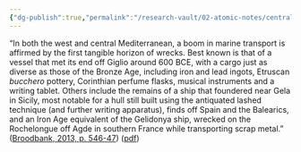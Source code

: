 ```yaml
---
{"dg-publish":true,"permalink":"/research-vault/02-atomic-notes/central-and-west-mediterranean-shipwrecks-circa-600-bce-show-the-boom-in-wider-maritime-trade/"}
---
```


“In both the west and central Mediterranean, a boom in marine transport is affirmed by the first tangible horizon of wrecks. Best known is that of a vessel that met its end off Giglio around 600 BCE, with a cargo just as diverse as those of the Bronze Age, including iron and lead ingots, Etruscan *bucchero* pottery, Corinthian perfume flasks, musical instruments and a writing tablet. Others include the remains of a ship that foundered near Gela in Sicily, most notable for a hull still built using the antiquated lashed technique (and further writing apparatus), finds off Spain and the Balearics, and an Iron Age equivalent of the Gelidonya ship, wrecked on the Rochelongue off Agde in southern France while transporting scrap metal.” ([Broodbank, 2013, p. 546-47](zotero://select/library/items/IR54JIQG)) ([pdf](zotero://open-pdf/library/items/85K7BT2G?page=513&annotation=HIR9AI49))